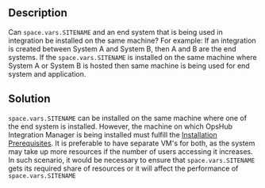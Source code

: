 ## Description

Can <code class="expression">space.vars.SITENAME</code> and an end system that is being used in integration be installed on the same machine? For example: If an integration is created between System A and System B, then A and B are the end systems. If the <code class="expression">space.vars.SITENAME</code> is installed on the same machine where System A or System B is hosted then same machine is being used for end system and application.

## Solution

<code class="expression">space.vars.SITENAME</code> can be installed on the same machine where one of the end system is installed. However, the machine on which OpsHub Integration Manager is being installed must fulfill the [Installation Prerequisites](../../../getting-started/prerequisites.md#installation-prerequisites). It is preferable to have separate VM's for both, as the system may take up more resources if the number of users accessing it increases. In such scenario, it would be necessary to ensure that <code class="expression">space.vars.SITENAME</code> gets its required share of resources or it will affect the performance of <code class="expression">space.vars.SITENAME</code>


